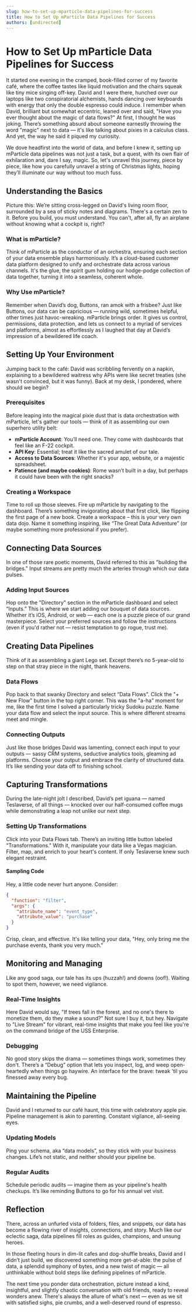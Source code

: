 ```yaml
---
slug: how-to-set-up-mparticle-data-pipelines-for-success
title: How to Set Up mParticle Data Pipelines for Success
authors: [undirected]
---
```



# How to Set Up mParticle Data Pipelines for Success

It started one evening in the cramped, book-filled corner of my favorite café, where the coffee tastes like liquid motivation and the chairs squeak like tiny mice singing off-key. David and I were there, hunched over our laptops like two conspiratorial alchemists, hands dancing over keyboards with energy that only the double espresso could induce. I remember when David, brilliant but somewhat eccentric, leaned over and said, "Have you ever thought about the magic of data flows?" At first, I thought he was joking. There’s something absurd about someone earnestly throwing the word "magic" next to data — it's like talking about pixies in a calculus class. And yet, the way he said it piqued my curiosity. 

We dove headfirst into the world of data, and before I knew it, setting up mParticle data pipelines was not just a task, but a quest, with its own flair of exhilaration and, dare I say, magic. So, let's unravel this journey, piece by piece, like how you carefully unravel a string of Christmas lights, hoping they’ll illuminate our way without too much fuss.

## Understanding the Basics

Picture this: We’re sitting cross-legged on David's living room floor, surrounded by a sea of sticky notes and diagrams. There's a certain zen to it. Before you build, you must understand. You can't, after all, fly an airplane without knowing what a cockpit is, right?

### What is mParticle?

Think of mParticle as the conductor of an orchestra, ensuring each section of your data ensemble plays harmoniously. It’s a cloud-based customer data platform designed to unify and orchestrate data across various channels. It's the glue, the spirit gum holding our hodge-podge collection of data together, turning it into a seamless, coherent whole.

### Why Use mParticle?

Remember when David’s dog, Buttons, ran amok with a frisbee? Just like Buttons, our data can be capricious — running wild, sometimes helpful, other times just havoc-wreaking. mParticle brings order. It gives us control, permissions, data protection, and lets us connect to a myriad of services and platforms, almost as effortlessly as I laughed that day at David’s impression of a bewildered life coach.

## Setting Up Your Environment

Jumping back to the café: David was scribbling fervently on a napkin, explaining to a bewildered waitress why APIs were like secret treaties (she wasn't convinced, but it was funny). Back at my desk, I pondered, where should we begin?

### Prerequisites

Before leaping into the magical pixie dust that is data orchestration with mParticle, let's gather our tools — think of it as assembling our own superhero utility belt:
- **mParticle Account**: You’ll need one. They come with dashboards that feel like an F-22 cockpit.
- **API Key**: Essential; treat it like the sacred amulet of our tale.
- **Access to Data Sources**: Whether it's your app, website, or a majestic spreadsheet.
- **Patience (and maybe cookies)**: Rome wasn’t built in a day, but perhaps it could have been with the right snacks?

### Creating a Workspace

Time to roll up those sleeves. Fire up mParticle by navigating to the dashboard. There’s something invigorating about that first click, like flipping the first page of a new book. Create a workspace – this is your very own data dojo. Name it something inspiring, like “The Great Data Adventure” (or maybe something more professional if you prefer).

## Connecting Data Sources

In one of those rare poetic moments, David referred to this as "building the bridges." Input streams are pretty much the arteries through which our data pulses.

### Adding Input Sources

Hop onto the "Directory" section in the mParticle dashboard and select “Inputs.” This is where we start adding our bouquet of data sources. Whether it’s iOS, Android, or web — each one is a puzzle piece of our grand masterpiece. Select your preferred sources and follow the instructions (even if you'd rather not — resist temptation to go rogue, trust me).

## Creating Data Pipelines

Think of it as assembling a giant Lego set. Except there’s no 5-year-old to step on that stray piece in the night, thank heavens.

### Data Flows

Pop back to that swanky Directory and select “Data Flows”. Click the "+ New Flow" button in the top right corner. This was the "a-ha" moment for me, like the first time I solved a particularly tricky Sudoku puzzle. Name your data flow and select the input source. This is where different streams meet and mingle.

### Connecting Outputs

Just like those bridges David was lamenting, connect each input to your outputs — sassy CRM systems, seductive analytics tools, gleaming ad platforms. Choose your output and embrace the clarity of structured data. It’s like sending your data off to finishing school.

## Capturing Transformations

During the late-night jolt I described, David’s pet iguana — named Teslaverse, of all things — knocked over our half-consumed coffee mugs while demonstrating a leap not unlike our next step.

### Setting Up Transformations

Click into your Data Flows tab. There’s an inviting little button labeled "Transformations." With it, manipulate your data like a Vegas magician. Filter, map, and enrich to your heart's content. If only Teslaverse knew such elegant restraint.

#### Sampling Code

Hey, a little code never hurt anyone. Consider:

```json
{
  "function": "filter",
  "args": {
    "attribute_name": "event_type",
    "attribute_value": "purchase"
  }
}
```
Crisp, clean, and effective. It's like telling your data, "Hey, only bring me the purchase events, thank you very much."

## Monitoring and Managing

Like any good saga, our tale has its ups (huzzah!) and downs (oof!). Waiting to spot them, however, we need vigilance.

### Real-Time Insights

Here David would say, "If trees fall in the forest, and no one's there to monetize them, do they make a sound?" Not sure I buy it, but hey. Navigate to "Live Stream" for vibrant, real-time insights that make you feel like you're on the command bridge of the USS Enterprise.

### Debugging

No good story skips the drama — sometimes things work, sometimes they don't. There’s a “Debug” option that lets you inspect, log, and weep open-heartedly when things go haywire. An interface for the brave: tweak 'til you finessed away every bug.

## Maintaining the Pipeline

David and I returned to our café haunt, this time with celebratory apple pie. Pipeline management is akin to parenting. Constant vigilance, all-seeing eyes.

### Updating Models

Ping your schema, aka “data models”, so they stick with your business changes. Life’s not static, and neither should your pipeline be.

### Regular Audits

Schedule periodic audits — imagine them as your pipeline's health checkups. It’s like reminding Buttons to go for his annual vet visit.

## Reflection

There, across an unfurled vista of folders, files, and snippets, our data has become a flowing river of insights, connections, and story. Much like our eclectic saga, data pipelines fill roles as guides, champions, and unsung heroes.

In those fleeting hours in dim-lit cafes and dog-shuffle breaks, David and I didn’t just build, we discovered something more get-at-able: the pulse of data, a splendid symphony of bytes, and a new twist of magic — all unthinkable without bold steps like defining pipelines of mParticle.

The next time you ponder data orchestration, picture instead a kind, insightful, and slightly chaotic conversation with old friends, ready to reveal wonders anew. There's always the allure of what's next — even as we sit with satisfied sighs, pie crumbs, and a well-deserved round of espresso.
